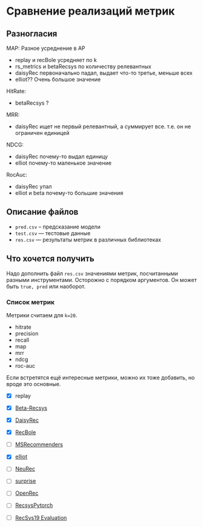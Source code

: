 # Сравнение реализаций метрик
## Разногласия
MAP:
Разное усреднение в AP
- replay и recBole усредняет по k
- rs_metrics и betaRecsys по количеству релевантных
- daisyRec первоначально падал, выдает что-то третье, меньше всех
- elliot?? Очень большое значение

HitRate:
- betaRecsys ?

MRR:
- daisyRec ищет не первый релевантный, а суммирует все. т.е. он не ограничен единицей

NDCG:
- daisyRec почему-то выдал единицу
- elliot почему-то маленькое значение

RocAuc:
- daisyRec упал
- elliot и beta почему-то большие значения


## Описание файлов

- `pred.csv` – предсказание модели
- `test.csv` — тестовые данные
- `res.csv` — результаты метрик в различных библиотеках



## Что хочется получить 

Надо дополнить файл `res.csv` значениями метрик, посчитанными разными инструментами. Осторожно с порядком аргументов. Он может быть `true, pred` или наоборот.



### Список метрик 

Метрики считаем для `k=20`.

- hitrate
- precision
- recall
- map
- mrr
- ndcg
- roc-auc

Если встретятся ещё интересные метрики, можно их тоже добавить, но вроде это основные.



- [x] replay
- [x] [Beta-Recsys](https://github.com/beta-team/beta-recsys)
- [x] [DaisyRec](https://github.com/AmazingDD/daisyRec)
- [x] [RecBole](https://github.com/RUCAIBox/RecBole)
- [ ] [MSRecommenders](https://github.com/microsoft/recommenders)
- [x] [elliot](https://github.com/sisinflab/elliot)
- [ ] [NeuRec](https://github.com/wubinzzu/NeuRec)
- [ ] [surprise](https://github.com/NicolasHug/Surprise)
- [ ] [OpenRec](https://github.com/ylongqi/openrec)
- [ ] [RecsysPytorch](https://github.com/yoongi0428/RecSys_PyTorch)
- [ ] [RecSys19 Evaluation](https://github.com/MaurizioFD/RecSys2019_DeepLearning_Evaluation)

